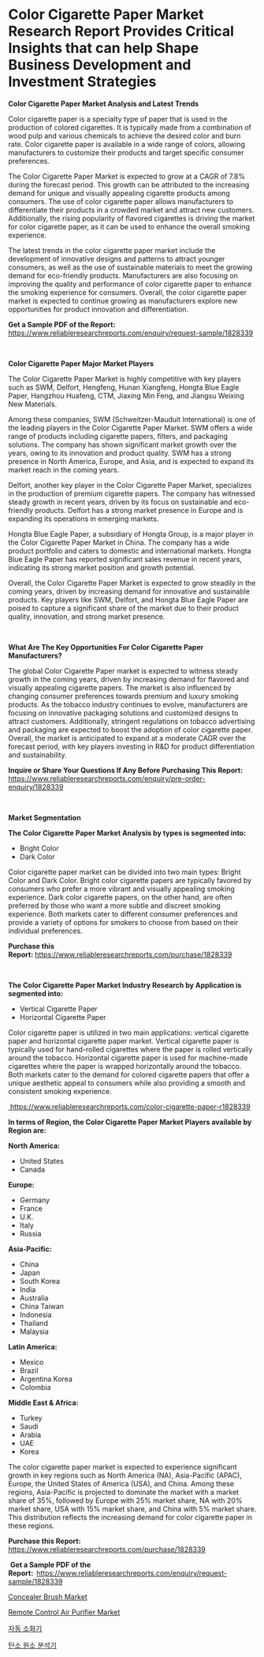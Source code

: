 <p><h1>Color Cigarette Paper Market Research Report Provides Critical Insights that can help Shape Business Development and Investment Strategies</h1></p><p><strong>Color Cigarette Paper Market Analysis and Latest Trends</strong></p>
<p><p>Color cigarette paper is a specialty type of paper that is used in the production of colored cigarettes. It is typically made from a combination of wood pulp and various chemicals to achieve the desired color and burn rate. Color cigarette paper is available in a wide range of colors, allowing manufacturers to customize their products and target specific consumer preferences.</p><p>The Color Cigarette Paper Market is expected to grow at a CAGR of 7.8% during the forecast period. This growth can be attributed to the increasing demand for unique and visually appealing cigarette products among consumers. The use of color cigarette paper allows manufacturers to differentiate their products in a crowded market and attract new customers. Additionally, the rising popularity of flavored cigarettes is driving the market for color cigarette paper, as it can be used to enhance the overall smoking experience.</p><p>The latest trends in the color cigarette paper market include the development of innovative designs and patterns to attract younger consumers, as well as the use of sustainable materials to meet the growing demand for eco-friendly products. Manufacturers are also focusing on improving the quality and performance of color cigarette paper to enhance the smoking experience for consumers. Overall, the color cigarette paper market is expected to continue growing as manufacturers explore new opportunities for product innovation and differentiation.</p></p>
<p><strong>Get a Sample PDF of the Report:&nbsp;</strong> <a href="https://www.reliableresearchreports.com/enquiry/request-sample/1828339">https://www.reliableresearchreports.com/enquiry/request-sample/1828339</a></p>
<p>&nbsp;</p>
<p><strong>Color Cigarette Paper Major Market Players</strong></p>
<p><p>The Color Cigarette Paper Market is highly competitive with key players such as SWM, Delfort, Hengfeng, Hunan Xiangfeng, Hongta Blue Eagle Paper, Hangzhou Huafeng, CTM, Jiaxing Min Feng, and Jiangsu Weixing New Materials.</p><p>Among these companies, SWM (Schweitzer-Mauduit International) is one of the leading players in the Color Cigarette Paper Market. SWM offers a wide range of products including cigarette papers, filters, and packaging solutions. The company has shown significant market growth over the years, owing to its innovation and product quality. SWM has a strong presence in North America, Europe, and Asia, and is expected to expand its market reach in the coming years.</p><p>Delfort, another key player in the Color Cigarette Paper Market, specializes in the production of premium cigarette papers. The company has witnessed steady growth in recent years, driven by its focus on sustainable and eco-friendly products. Delfort has a strong market presence in Europe and is expanding its operations in emerging markets.</p><p>Hongta Blue Eagle Paper, a subsidiary of Hongta Group, is a major player in the Color Cigarette Paper Market in China. The company has a wide product portfolio and caters to domestic and international markets. Hongta Blue Eagle Paper has reported significant sales revenue in recent years, indicating its strong market position and growth potential.</p><p>Overall, the Color Cigarette Paper Market is expected to grow steadily in the coming years, driven by increasing demand for innovative and sustainable products. Key players like SWM, Delfort, and Hongta Blue Eagle Paper are poised to capture a significant share of the market due to their product quality, innovation, and strong market presence.</p></p>
<p>&nbsp;</p>
<p><strong>What Are The Key Opportunities For Color Cigarette Paper Manufacturers?</strong></p>
<p><p>The global Color Cigarette Paper market is expected to witness steady growth in the coming years, driven by increasing demand for flavored and visually appealing cigarette papers. The market is also influenced by changing consumer preferences towards premium and luxury smoking products. As the tobacco industry continues to evolve, manufacturers are focusing on innovative packaging solutions and customized designs to attract customers. Additionally, stringent regulations on tobacco advertising and packaging are expected to boost the adoption of color cigarette paper. Overall, the market is anticipated to expand at a moderate CAGR over the forecast period, with key players investing in R&D for product differentiation and sustainability.</p></p>
<p><strong>Inquire or Share Your Questions If Any Before Purchasing This Report:</strong> <a href="https://www.reliableresearchreports.com/enquiry/pre-order-enquiry/1828339">https://www.reliableresearchreports.com/enquiry/pre-order-enquiry/1828339</a></p>
<p>&nbsp;</p>
<p><strong>Market Segmentation</strong></p>
<p><strong>The Color Cigarette Paper Market Analysis by types is segmented into:</strong></p>
<p><ul><li>Bright Color</li><li>Dark Color</li></ul></p>
<p><p>Color cigarette paper market can be divided into two main types: Bright Color and Dark Color. Bright color cigarette papers are typically favored by consumers who prefer a more vibrant and visually appealing smoking experience. Dark color cigarette papers, on the other hand, are often preferred by those who want a more subtle and discreet smoking experience. Both markets cater to different consumer preferences and provide a variety of options for smokers to choose from based on their individual preferences.</p></p>
<p><strong>Purchase this Report:&nbsp;</strong><a href="https://www.reliableresearchreports.com/purchase/1828339">https://www.reliableresearchreports.com/purchase/1828339</a></p>
<p>&nbsp;</p>
<p><strong>The Color Cigarette Paper Market Industry Research by Application is segmented into:</strong></p>
<p><ul><li>Vertical Cigarette Paper</li><li>Horizontal Cigarette Paper</li></ul></p>
<p><p>Color cigarette paper is utilized in two main applications: vertical cigarette paper and horizontal cigarette paper market. Vertical cigarette paper is typically used for hand-rolled cigarettes where the paper is rolled vertically around the tobacco. Horizontal cigarette paper is used for machine-made cigarettes where the paper is wrapped horizontally around the tobacco. Both markets cater to the demand for colored cigarette papers that offer a unique aesthetic appeal to consumers while also providing a smooth and consistent smoking experience.</p></p>
<p><a href="https://www.reliableresearchreports.com/color-cigarette-paper-r1828339">&nbsp;https://www.reliableresearchreports.com/color-cigarette-paper-r1828339</a></p>
<p><strong>In terms of Region, the Color Cigarette Paper Market Players available by Region are:</strong></p>
<p>
    <p> <strong> North America: </strong>
        <ul>
            <li>United States</li>
            <li>Canada</li>
        </ul>
        </p> 
    <p> <strong> Europe: </strong>
        <ul>
            <li>Germany</li>
            <li>France</li>
            <li>U.K.</li>
            <li>Italy</li>
            <li>Russia</li>
        </ul>
        </p> 
    <p> <strong> Asia-Pacific: </strong>
        <ul>
            <li>China</li>
            <li>Japan</li>
            <li>South Korea</li>
            <li>India</li>
            <li>Australia</li>
            <li>China Taiwan</li>
            <li>Indonesia</li>
            <li>Thailand</li>
            <li>Malaysia</li>
        </ul>
        </p> 
    <p> <strong> Latin America: </strong>
        <ul>
            <li>Mexico</li>
            <li>Brazil</li>
            <li>Argentina Korea</li>
            <li>Colombia</li>
        </ul>
        </p> 
    <p> <strong> Middle East & Africa: </strong>
        <ul>
            <li>Turkey</li>
            <li>Saudi</li>
            <li>Arabia</li>
            <li>UAE</li>
            <li>Korea</li>
        </ul>
    </p>
    </p>
<p><p>The color cigarette paper market is expected to experience significant growth in key regions such as North America (NA), Asia-Pacific (APAC), Europe, the United States of America (USA), and China. Among these regions, Asia-Pacific is projected to dominate the market with a market share of 35%, followed by Europe with 25% market share, NA with 20% market share, USA with 15% market share, and China with 5% market share. This distribution reflects the increasing demand for color cigarette paper in these regions.</p></p>
<p><strong>Purchase this Report: </strong><a href="https://www.reliableresearchreports.com/purchase/1828339">https://www.reliableresearchreports.com/purchase/1828339</a></p>
<p>&nbsp;<strong>Get a Sample PDF of the Report:&nbsp;&nbsp;</strong><a href="https://www.reliableresearchreports.com/enquiry/request-sample/1828339">https://www.reliableresearchreports.com/enquiry/request-sample/1828339</a></p>
<p><strong></strong></p>
<p><p><a href="https://github.com/AnnChovey2023/Market-Research-Report-List-1/blob/main/concealer-brush-market.md">Concealer Brush Market</a></p><p><a href="https://github.com/yadanielu/Market-Research-Report-List-1/blob/main/remote-control-air-purifier-market.md">Remote Control Air Purifier Market</a></p><p><a href="https://github.com/camron674/Market-Research-Report-List-1/blob/main/2058209153437.md">자동 소화기</a></p><p><a href="https://github.com/BrettWeberrt8767765/Market-Research-Report-List-2/blob/main/3845077153436.md">탄소 원소 분석기</a></p></p>